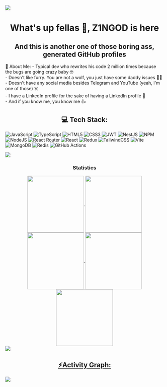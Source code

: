 <img align="center" src="https://exploringbits.com/wp-content/uploads/2022/01/discord-banner-4.gif">
<h1 align="center">What's up fellas 👋, Z1NGOD is here</h1>
<h2 align="center">And this is another one of those boring ass, generated GitHub profiles</h3>
💫 About Me:
- Typical dev who rewrites his code 2 million times because the bugs are going crazy baby 🤓<br/>
- Doesn't like furry. You are not a wolf, you just have some daddy issues 🤷‍♂️<br/>
- Doesn't have any social media besides Telegram and YouTube (yeah, I'm one of those) ☠️<br/>
- I have a LinkedIn profile for the sake of having a LinkedIn profile 🤡<br/>
- And if you know me, you know me 👍<br/>
<h2 align="center">💻 Tech Stack:</h3>

![JavaScript](https://img.shields.io/badge/javascript-%23323330.svg?style=for-the-badge&logo=javascript&logoColor=%23F7DF1E) ![TypeScript](https://img.shields.io/badge/typescript-%23007ACC.svg?style=for-the-badge&logo=typescript&logoColor=white) ![HTML5](https://img.shields.io/badge/html5-%23E34F26.svg?style=for-the-badge&logo=html5&logoColor=white) ![CSS3](https://img.shields.io/badge/css3-%231572B6.svg?style=for-the-badge&logo=css3&logoColor=white) ![JWT](https://img.shields.io/badge/JWT-black?style=for-the-badge&logo=JSON%20web%20tokens) ![NestJS](https://img.shields.io/badge/nestjs-%23E0234E.svg?style=for-the-badge&logo=nestjs&logoColor=white) ![NPM](https://img.shields.io/badge/NPM-%23CB3837.svg?style=for-the-badge&logo=npm&logoColor=white) ![NodeJS](https://img.shields.io/badge/node.js-6DA55F?style=for-the-badge&logo=node.js&logoColor=white) ![React Router](https://img.shields.io/badge/React_Router-CA4245?style=for-the-badge&logo=react-router&logoColor=white) ![React](https://img.shields.io/badge/react-%2320232a.svg?style=for-the-badge&logo=react&logoColor=%2361DAFB) ![Redux](https://img.shields.io/badge/redux-%23593d88.svg?style=for-the-badge&logo=redux&logoColor=white) ![TailwindCSS](https://img.shields.io/badge/tailwindcss-%2338B2AC.svg?style=for-the-badge&logo=tailwind-css&logoColor=white) ![Vite](https://img.shields.io/badge/vite-%23646CFF.svg?style=for-the-badge&logo=vite&logoColor=white) ![MongoDB](https://img.shields.io/badge/MongoDB-%234ea94b.svg?style=for-the-badge&logo=mongodb&logoColor=white) ![Redis](https://img.shields.io/badge/redis-%23DD0031.svg?style=for-the-badge&logo=redis&logoColor=white) ![GitHub Actions](https://img.shields.io/badge/github%20actions-%232671E5.svg?style=for-the-badge&logo=githubactions&logoColor=white)


<img src="https://user-images.githubusercontent.com/73097560/115834477-dbab4500-a447-11eb-908a-139a6edaec5c.gif"><h3 align="center">Statistics</h3>
<div align="center">
<a href="https://github.com/Z1NGOD">
<img align="center" src="http://github-profile-summary-cards.vercel.app/api/cards/stats?username=Z1NGOD&theme=2077" height="180em" />
<img align="center" src="http://github-profile-summary-cards.vercel.app/api/cards/most-commit-language?username=Z1NGOD&theme=2077" height="180em" />
<img align="center" src="http://github-profile-summary-cards.vercel.app/api/cards/repos-per-language?username=Z1NGOD&theme=2077" height="180em" />
<img align="center" src="http://github-profile-summary-cards.vercel.app/api/cards/productive-time?username=Z1NGOD&theme=2077" height="180em" />
<img align="center" src="http://github-profile-summary-cards.vercel.app/api/cards/profile-details?username=Z1NGOD&theme=2077" height="180em" />
</div>
<img src="https://user-images.githubusercontent.com/73097560/115834477-dbab4500-a447-11eb-908a-139a6edaec5c.gif">
<h2 align="center">⚡Activity Graph:</h2>
<img align="center" src="https://github-readme-activity-graph.vercel.app/graph?username=Z1NGOD&theme=react-dark"/>
